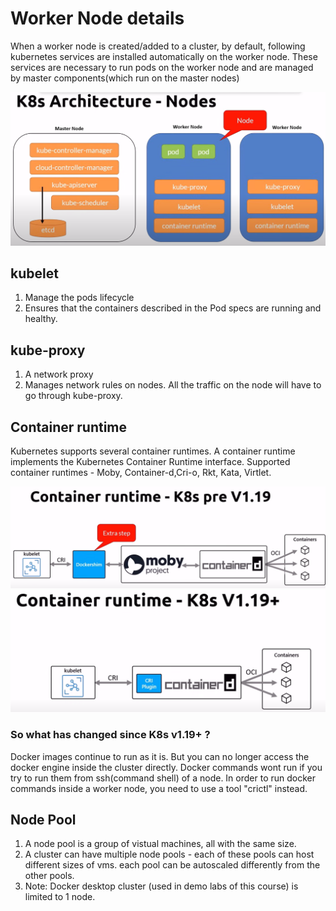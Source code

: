 # Worker Node details

When a worker node is created/added to a cluster, by default, following kubernetes services are installed automatically on the worker node. These services are necessary to run pods on the worker node and are managed by master components(which run on the master nodes)

![alt text](image-1.png)

## kubelet

1. Manage the pods lifecycle
2. Ensures that the containers described in the Pod specs are running and healthy.

## kube-proxy

1. A network proxy
2. Manages network rules on nodes. All the traffic on the node will have to go through kube-proxy.

## Container runtime

Kubernetes supports several container runtimes. A container runtime implements the Kubernetes Container Runtime interface. Supported container runtimes - Moby, Container-d,Cri-o, Rkt, Kata, Virtlet.

![alt text](image-3.png) ![alt text](image-4.png)

### So what has changed since K8s v1.19+ ?

Docker images continue to run as it is. But you can no longer access the docker engine inside the cluster directly. Docker commands wont run if you try to run them from ssh(command shell) of a node. In order to run docker commands inside a worker node, you need to use a tool "crictl" instead.

## Node Pool

1. A node pool is a group of vistual machines, all with the same size.
2. A cluster can have multiple node pools - each of these pools can host different sizes of vms. each pool can be autoscaled differently from the other pools.
3. Note: Docker desktop cluster (used in demo labs of this course) is limited to 1 node.
